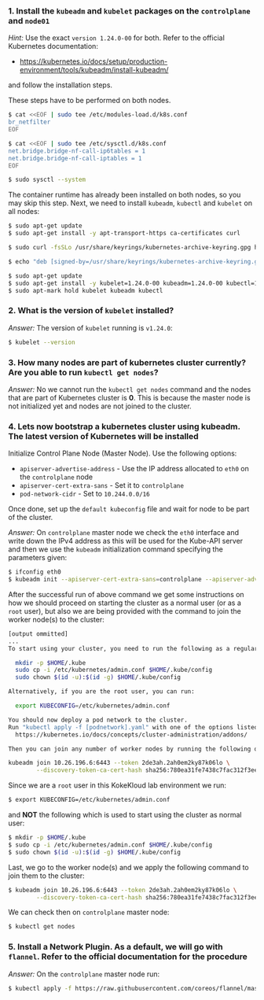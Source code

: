 ### 1. Install the `kubeadm` and `kubelet` packages on the `controlplane` and `node01`

*Hint:* Use the exact `version 1.24.0-00` for both. Refer to the official Kubernetes documentation:

- https://kubernetes.io/docs/setup/production-environment/tools/kubeadm/install-kubeadm/

and follow the installation steps.

These steps have to be performed on both nodes.


```bash
$ cat <<EOF | sudo tee /etc/modules-load.d/k8s.conf
br_netfilter
EOF
```

```bash
$ cat <<EOF | sudo tee /etc/sysctl.d/k8s.conf
net.bridge.bridge-nf-call-ip6tables = 1
net.bridge.bridge-nf-call-iptables = 1
EOF
```

```bash
$ sudo sysctl --system
```

The container runtime has already been installed on both nodes, so you may skip this step. Next, we need to install `kubeadm`, `kubectl` and `kubelet` on all nodes:

```bash
$ sudo apt-get update
$ sudo apt-get install -y apt-transport-https ca-certificates curl
```

```bash
$ sudo curl -fsSLo /usr/share/keyrings/kubernetes-archive-keyring.gpg https://packages.cloud.google.com/apt/doc/apt-key.gpg
```

```bash
$ echo "deb [signed-by=/usr/share/keyrings/kubernetes-archive-keyring.gpg] https://apt.kubernetes.io/ kubernetes-xenial main" | sudo tee /etc/apt/sources.list.d/kubernetes.list
```

```bash
$ sudo apt-get update
$ sudo apt-get install -y kubelet=1.24.0-00 kubeadm=1.24.0-00 kubectl=1.24.0-00
$ sudo apt-mark hold kubelet kubeadm kubectl
```

### 2. What is the version of `kubelet` installed?

*Answer:* The version of `kubelet` running is `v1.24.0`:

```bash
$ kubelet --version
```

### 3. How many nodes are part of kubernetes cluster currently? Are you able to run `kubectl get nodes`?

*Answer:* No we cannot run the `kubectl get nodes` command and the nodes that are part of Kubernetes cluster is **0**.
This is because the master node is not initialized yet and nodes are not joined to the cluster.

### 4. Lets now bootstrap a kubernetes cluster using kubeadm. The latest version of Kubernetes will be installed

Initialize Control Plane Node (Master Node). Use the following options:

- `apiserver-advertise-address` - Use the IP address allocated to `eth0` on the `controlplane` node
- `apiserver-cert-extra-sans` - Set it to `controlplane`
- `pod-network-cidr` - Set to `10.244.0.0/16`

Once done, set up the `default kubeconfig` file and wait for node to be part of the cluster.

*Answer:* On `controlplane` master node we check the `eth0` interface and write down the IPv4 address as this will be used for the Kube-API server and then we use the `kubeadm` initialization command specifying the parameters given:

```bash
$ ifconfig eth0
$ kubeadm init --apiserver-cert-extra-sans=controlplane --apiserver-advertise-address 10.26.196.6 --pod-network-cidr=10.244.0.0/16
```

After the successful run of above command we get some instructions on how we should proceed on starting the cluster as a normal user (or as a `root` user), but also we are being provided with the command to join the worker node(s) to the cluster:

```bash
[output ommitted]
...
To start using your cluster, you need to run the following as a regular user:

  mkdir -p $HOME/.kube
  sudo cp -i /etc/kubernetes/admin.conf $HOME/.kube/config
  sudo chown $(id -u):$(id -g) $HOME/.kube/config

Alternatively, if you are the root user, you can run:

  export KUBECONFIG=/etc/kubernetes/admin.conf

You should now deploy a pod network to the cluster.
Run "kubectl apply -f [podnetwork].yaml" with one of the options listed at:
  https://kubernetes.io/docs/concepts/cluster-administration/addons/

Then you can join any number of worker nodes by running the following on each as root:

kubeadm join 10.26.196.6:6443 --token 2de3ah.2ah0em2ky87k06lo \
        --discovery-token-ca-cert-hash sha256:780ea31fe7438c7fac312f3eef28efede611d64a9b31a810677e82b4b11dc714
```

Since we are a `root` user in this KokeKloud lab environment we run:

```bash
$ export KUBECONFIG=/etc/kubernetes/admin.conf
```

and **NOT** the following which is used to start using the cluster as normal user:

```bash
$ mkdir -p $HOME/.kube
$ sudo cp -i /etc/kubernetes/admin.conf $HOME/.kube/config
$ sudo chown $(id -u):$(id -g) $HOME/.kube/config
```

Last, we go to the worker node(s) and we apply the following command to join them to the cluster:

```bash
$ kubeadm join 10.26.196.6:6443 --token 2de3ah.2ah0em2ky87k06lo \
        --discovery-token-ca-cert-hash sha256:780ea31fe7438c7fac312f3eef28efede611d64a9b31a810677e82b4b11dc714
```

We can check then on `controlplane` master node:

```bash
$ kubectl get nodes
```

### 5. Install a Network Plugin. As a default, we will go with `flannel`. Refer to the official documentation for the procedure

*Answer:* On the `controlplane` master node run:

```bash
$ kubectl apply -f https://raw.githubusercontent.com/coreos/flannel/master/Documentation/kube-flannel.yml
```
